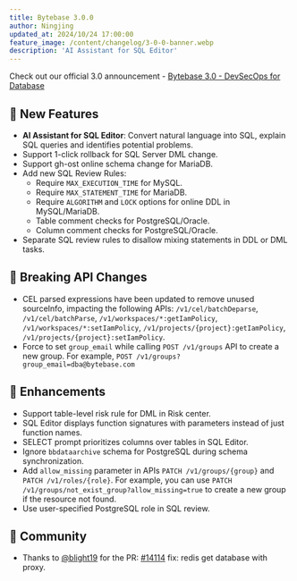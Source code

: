 ```yaml
---
title: Bytebase 3.0.0
author: Ningjing
updated_at: 2024/10/24 17:00:00
feature_image: /content/changelog/3-0-0-banner.webp
description: 'AI Assistant for SQL Editor'
---
```


Check out our official 3.0 announcement - [Bytebase 3.0 - DevSecOps for Database](/blog/bytebase-3-0/)

## 🚀 New Features

- **AI Assistant for SQL Editor**: Convert natural language into SQL, explain SQL queries and identifies potential problems.
- Support 1-click rollback for SQL Server DML change.
- Support gh-ost online schema change for MariaDB.
- Add new SQL Review Rules:
  - Require `MAX_EXECUTION_TIME` for MySQL.
  - Require `MAX_STATEMENT_TIME` for MariaDB.
  - Require `ALGORITHM` and `LOCK` options for online DDL in MySQL/MariaDB.
  - Table comment checks for PostgreSQL/Oracle.
  - Column comment checks for PostgreSQL/Oracle.
- Separate SQL review rules to disallow mixing statements in DDL or DML tasks.

## 🔔 Breaking API Changes

- CEL parsed expressions have been updated to remove unused sourceInfo, impacting the following APIs: `/v1/cel/batchDeparse`, `/v1/cel/batchParse`, `/v1/workspaces/*:getIamPolicy`, `/v1/workspaces/*:setIamPolicy`, `/v1/projects/{project}:getIamPolicy`, `/v1/projects/{project}:setIamPolicy`.
- Force to set `group_email` while calling `POST /v1/groups` API to create a new group. For example, `POST /v1/groups?group_email=dba@bytebase.com`

## 🎄 Enhancements

- Support table-level risk rule for DML in Risk center.
- SQL Editor displays function signatures with parameters instead of just function names.
- SELECT prompt prioritizes columns over tables in SQL Editor.
- Ignore `bbdataarchive` schema for PostgreSQL during schema synchronization.
- Add `allow_missing` parameter in APIs `PATCH /v1/groups/{group}` and `PATCH /v1/roles/{role}`. For example, you can use `PATCH /v1/groups/not_exist_group?allow_missing=true` to create a new group if the resource not found.
- Use user-specified PostgreSQL role in SQL review.

## 🎠 Community

- Thanks to [@blight19](https://github.com/blight19) for the PR: [#14114](https://github.com/bytebase/bytebase/pull/14114) fix: redis get database with proxy.

<IncludeBlock url="/docs/get-started/install/install-upgrade"></IncludeBlock>
